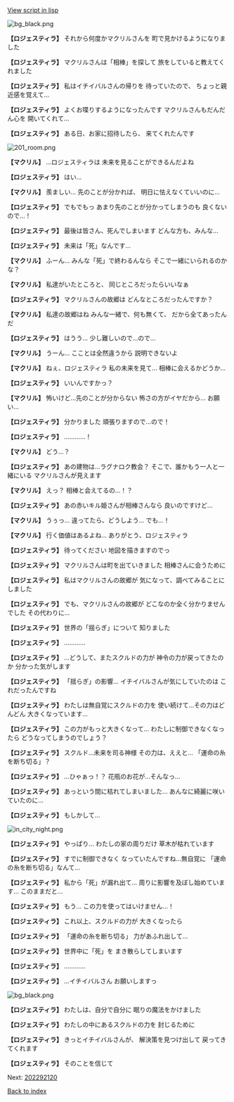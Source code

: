 [View script in lisp](../scripts/202292110.txt)

![bg_black.png](../images/backgrounds/bg_black.png)

**【ロジェスティラ】**
それから何度かマクリルさんを
町で見かけるようになりました

**【ロジェスティラ】**
マクリルさんは「相棒」を探して
旅をしていると教えてくれました

**【ロジェスティラ】**
私はイチイバルさんの帰りを
待っていたので、
ちょっと親近感を覚えて…

**【ロジェスティラ】**
よくお喋りするようになったんです
マクリルさんもだんだん心を
開いてくれて…

**【ロジェスティラ】**
ある日、お家に招待したら、
来てくれたんです

![201_room.png](../images/backgrounds/201_room.png)

**【マクリル】**
…ロジェスティラは
未来を見ることができるんだよね

**【ロジェスティラ】**
はい…

**【マクリル】**
羨ましい…
先のことが分かれば、
明日に怯えなくていいのに…

**【ロジェスティラ】**
でもでもっ
あまり先のことが分かってしまうのも
良くないので…！

**【ロジェスティラ】**
最後は皆さん、死んでしまいます
どんな方も、みんな…

**【ロジェスティラ】**
未来は「死」なんです…

**【マクリル】**
ふーん…
みんな「死」で終わるんなら
そこで一緒にいられるのかな？

**【マクリル】**
私達がいたところと、
同じところだったらいいなぁ

**【ロジェスティラ】**
マクリルさんの故郷は
どんなところだったんですか？

**【マクリル】**
私達の故郷はね
みんな一緒で、何も無くて、
だから全てあったんだ

**【ロジェスティラ】**
はうう…
少し難しいので…ので…

**【マクリル】**
うーん…
こことは全然違うから
説明できないよ

**【マクリル】**
ねぇ、ロジェスティラ
私の未来を見て…
相棒に会えるかどうか…

**【ロジェスティラ】**
いいんですかっ？

**【マクリル】**
怖いけど…先のことが分からない
怖さの方がイヤだから…
お願い…

**【ロジェスティラ】**
分かりました
頑張りますので…ので！

**【ロジェスティラ】**
…………！

**【マクリル】**
どう…？

**【ロジェスティラ】**
あの建物は…ラグナロク教会？
そこで、誰かもう一人と一緒にいる
マクリルさんが見えます

**【マクリル】**
えっ？
相棒と会えてるの…！？

**【ロジェスティラ】**
あの赤いキル姫さんが相棒さんなら
良いのですけど…

**【マクリル】**
うぅっ…
違ってたら、どうしよう…
でも…！

**【マクリル】**
行く価値はあるよね…
ありがとう、ロジェスティラ

**【ロジェスティラ】**
待ってください
地図を描きますのでっ

**【ロジェスティラ】**
マクリルさんは町を出ていきました
相棒さんに会うために

**【ロジェスティラ】**
私はマクリルさんの故郷が
気になって、調べてみることに
しました

**【ロジェスティラ】**
でも、マクリルさんの故郷が
どこなのか全く分かりませんでした
その代わりに…

**【ロジェスティラ】**
世界の「揺らぎ」について
知りました

**【ロジェスティラ】**
…………

**【ロジェスティラ】**
…どうして、またスクルドの力が
神令の力が戻ってきたのか
分かった気がします

**【ロジェスティラ】**
「揺らぎ」の影響…
イチイバルさんが気にしていたのは
これだったんですね

**【ロジェスティラ】**
わたしは無自覚にスクルドの力を
使い続けて…その力はどんどん
大きくなっています…

**【ロジェスティラ】**
この力がもっと大きくなって…
わたしに制御できなくなったら
どうなってしまうのでしょう？

**【ロジェスティラ】**
スクルド…未来を司る神様
その力は、ええと…
「運命の糸を断ち切る」？

**【ロジェスティラ】**
…ひゃぁっ！？
花瓶のお花が…そんなっ…

**【ロジェスティラ】**
あっという間に枯れてしまいました…
あんなに綺麗に咲いていたのに…

**【ロジェスティラ】**
もしかして…

![in_city_night.png](../images/backgrounds/in_city_night.png)

**【ロジェスティラ】**
やっぱり…
わたしの家の周りだけ
草木が枯れています

**【ロジェスティラ】**
すでに制御できなく
なっていたんですね…無自覚に
「運命の糸を断ち切る」なんて…

**【ロジェスティラ】**
私から「死」が漏れ出て…
周りに影響を及ぼし始めています…
このままだと…

**【ロジェスティラ】**
もう…
この力を使ってはいけません…！

**【ロジェスティラ】**
これ以上、スクルドの力が
大きくなったら

**【ロジェスティラ】**
「運命の糸を断ち切る」
力があふれ出して…

**【ロジェスティラ】**
世界中に「死」を
まき散らしてしまいます

**【ロジェスティラ】**
…………

**【ロジェスティラ】**
…イチイバルさん
お願いしますっ

![bg_black.png](../images/backgrounds/bg_black.png)

**【ロジェスティラ】**
わたしは、自分で自分に
眠りの魔法をかけました

**【ロジェスティラ】**
わたしの中にあるスクルドの力を
封じるために

**【ロジェスティラ】**
きっとイチイバルさんが、
解決策を見つけ出して
戻ってきてくれます

**【ロジェスティラ】**
そのことを信じて


Next: [202292120](202292120.md)

[Back to index](index.md)
